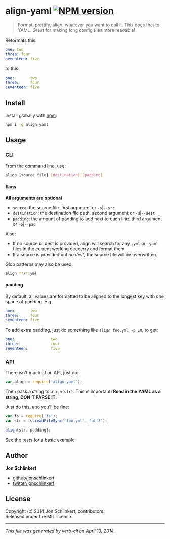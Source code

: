 # align-yaml [![NPM version](https://badge.fury.io/js/align-yaml.png)](http://badge.fury.io/js/align-yaml)

> Format, prettify, align, whatever you want to call it. This does that to YAML. Great for making long config files more readable!

Reformats this:

```yaml
one: two
three: four
seventeen: five
```

to this:

```yaml
one:       two
three:     four
seventeen: five
```

## Install
Install globally with [npm](npmjs.org):

```bash
npm i -g align-yaml
```

## Usage
### CLI

From the command line, use:

```bash
align [source file] [destination] [padding]
```

#### flags

**All arguments are optional**

* `source`: the source file. first argument or `-s`|`--src`
* `destination`: the destination file path. second argument or `-d`|`--dest`
* `padding`: the amount of padding to add next to each line. third argument or `-p`|`--pad`

Also:

* If no source or dest is provided, align will search for any `.yml` or `.yaml` files in the current working directory and format them.
* If a source is provided but _no dest_, the source file will be overwritten.

Glob patterns may also be used:

```bash
align **/*.yml
```

#### padding

By default, all values are formatted to be aligned to the longest key with one space of padding. e.g.

```yaml
one:       two
three:     four
seventeen: five
```
To add extra padding, just do something like `align foo.yml -p 10`, to get:

```yaml
one:                two
three:              four
seventeen:          five
```

### API

There isn't much of an API, just do:

```js
var align = require('align-yaml');
```

Then pass a string to `align(str)`. This is important! **Read in the YAML as a string, DON'T PARSE IT**.

Just do this, and you'll be fine:

```js
var fs = require('fs');
var str = fs.readFileSync('foo.yml', 'utf8');

align(str, padding);
```

See [the tests](./test/test.js) for a basic example.

## Author

**Jon Schlinkert**

+ [github/jonschlinkert](https://github.com/jonschlinkert)
+ [twitter/jonschlinkert](http://twitter.com/jonschlinkert)

## License
Copyright (c) 2014 Jon Schlinkert, contributors.  
Released under the MIT license

***

_This file was generated by [verb-cli](https://github.com/assemble/verb-cli) on April 13, 2014._
